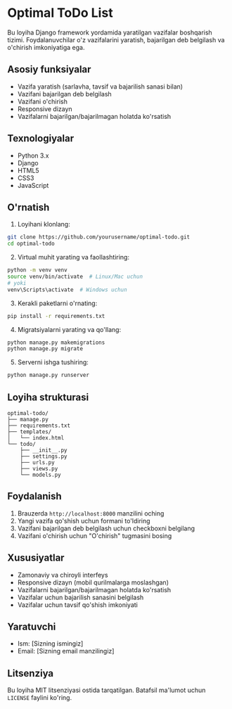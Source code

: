 # Optimal ToDo List

Bu loyiha Django framework yordamida yaratilgan vazifalar boshqarish tizimi. Foydalanuvchilar o'z vazifalarini yaratish, bajarilgan deb belgilash va o'chirish imkoniyatiga ega.

## Asosiy funksiyalar

- Vazifa yaratish (sarlavha, tavsif va bajarilish sanasi bilan)
- Vazifani bajarilgan deb belgilash
- Vazifani o'chirish
- Responsive dizayn
- Vazifalarni bajarilgan/bajarilmagan holatda ko'rsatish

## Texnologiyalar

- Python 3.x
- Django
- HTML5
- CSS3
- JavaScript

## O'rnatish

1. Loyihani klonlang:
```bash
git clone https://github.com/yourusername/optimal-todo.git
cd optimal-todo
```

2. Virtual muhit yarating va faollashtiring:
```bash
python -m venv venv
source venv/bin/activate  # Linux/Mac uchun
# yoki
venv\Scripts\activate  # Windows uchun
```

3. Kerakli paketlarni o'rnating:
```bash
pip install -r requirements.txt
```

4. Migratsiyalarni yarating va qo'llang:
```bash
python manage.py makemigrations
python manage.py migrate
```

5. Serverni ishga tushiring:
```bash
python manage.py runserver
```

## Loyiha strukturasi

```
optimal-todo/
├── manage.py
├── requirements.txt
├── templates/
│   └── index.html
└── todo/
    ├── __init__.py
    ├── settings.py
    ├── urls.py
    ├── views.py
    └── models.py
```

## Foydalanish

1. Brauzerda `http://localhost:8000` manzilini oching
2. Yangi vazifa qo'shish uchun formani to'ldiring
3. Vazifani bajarilgan deb belgilash uchun checkboxni belgilang
4. Vazifani o'chirish uchun "O'chirish" tugmasini bosing

## Xususiyatlar

- Zamonaviy va chiroyli interfeys
- Responsive dizayn (mobil qurilmalarga moslashgan)
- Vazifalarni bajarilgan/bajarilmagan holatda ko'rsatish
- Vazifalar uchun bajarilish sanasini belgilash
- Vazifalar uchun tavsif qo'shish imkoniyati

## Yaratuvchi

- Ism: [Sizning ismingiz]
- Email: [Sizning email manzilingiz]

## Litsenziya

Bu loyiha MIT litsenziyasi ostida tarqatilgan. Batafsil ma'lumot uchun `LICENSE` faylini ko'ring. 